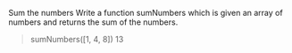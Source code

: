 Sum the numbers
Write a function sumNumbers which is given an array of numbers and returns the sum of the numbers.

> sumNumbers([1, 4, 8])
13
